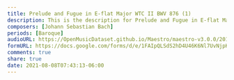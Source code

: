 ```yaml
---
title: Prelude and Fugue in E-flat Major WTC II BWV 876 (1)
description: This is the description for Prelude and Fugue in E-flat Major WTC II BWV 876 by Johann Sebastian Bach
composers: [Johann Sebastian Bach]
periods: [Baroque]
audioURL: https://OpenMusicDataset.github.io/Maestro/maestro-v3.0.0/2011/MIDI-Unprocessed_13_R1_2011_MID--AUDIO_R1-D5_02_Track02_wav.midi
formURL: https://docs.google.com/forms/d/e/1FAIpQLSdS2hD4U46K6Nl7UvNjpKl3WS7gXjsv03j65UYc2dhXyHiIYA/viewform
comments: true
share: true
date: 2021-08-08T07:43:13-06:00
---
```

